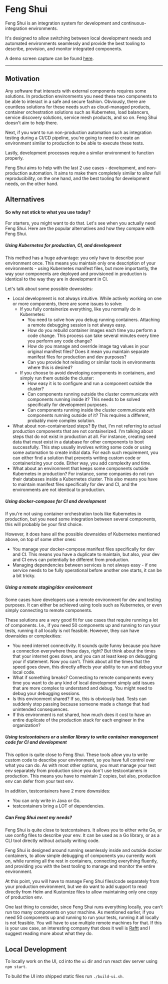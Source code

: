 # Feng Shui

Feng Shui is an integration system for development and continuous-integration environments.

It's designed to allow switching between local development needs and automated environments seamlessly
and provide the best tooling to describe, provision, and monitor integrated components.

A demo screen capture can be found [here](/demo.mov).

---

## Motivation

Any software that interacts with external components requires some solutions. In production environments you need
these two components to be able to interact in a safe and secure fashion. Obviously, there are countless solutions
for these needs such as cloud-managed products, container orchestration solutions such as Kubernetes, load balancers,
service discovery solutions, service mesh products, and so on. Feng Shui doesn't aim to help there.

Next, if you want to run non-production automation such as integration testing during a CI/CD pipeline, you're going
to need to create an environment similar to production to be able to execute these tests.

Lastly, development processes require a similar environment to function properly.

Feng Shui aims to help with the last 2 use cases - development, and non-production automation. It aims to make them
completely similar to allow full reproducibility, on the one hand, and the best tooling for development needs, on the
other hand.

## Alternatives

#### So why not stick to what you use today?

For starters, you might want to do that. Let's see when you actually need Feng Shui.
Here are the popular alternatives and how they compare with Feng Shui.

##### Using Kubernetes for production, CI, and development

This method has a huge advantage: you only have to describe your environment once. This means you maintain only
one description of your environments - using Kubernetes manifest files, but more importantly, the way your components
are deployed and provisioned in production is identical to the way they are in development in CI.

Let's talk about some possible downsides:
* Local development is not always intuitive. While actively working on one or more components, there are some issues 
to solve:
  * If you fully containerize everything, like you normally do in Kubernetes:
    * You need to solve how you debug running containers. Attaching a remote debugging session is not always easy.
    * How do you rebuild container images each time you perform a code change. This process can take several minutes
every time you perform any code change?
    * How do you manage and override image tag values in your original manifest files? Does it mean you maintain
separate manifest files for production and dev purposes?
    * Can you provide hot reloading or similar tools in environments where this is desired?
  * If you choose to avoid developing components in containers, and simply run them outside the cluster:
    * How easy it is to configure and run a component outside the cluster?
    * Can components running outside the cluster communicate with components running inside it? This needs to be solved
specifically for development purposes.
    * Can components running inside the cluster communicate with components running outside of it? This requires
a different, probably more complex solution.
* What about non-containerized steps? By that, I'm not referring to actual production components that are not
containerized. I'm talking about steps that do not exist in production at all. For instance, creating seed data
that must exist in a database for other components to boot successfully. This step usually involves writing some code
or using some automation to create initial data. For each such requirement, you can either find a solution
that prevents writing custom code or containerizing your code. Either way, you add complexity and time.
* What about an environment that keeps some components outside Kubernetes in production? For instance, some companies
do not run their databases inside a Kubernetes cluster. This also means you have to maintain manifest files
specifically for dev and CI, and the environments are not identical to production.

##### Using docker-compose for CI and development

If you're not using container orchestration tools like Kubernetes in production, but you need some integration
between several components, this will probably be your first choice.

However, it does have all the possible downsides of Kubernetes mentioned above, on top of some other ones:
* You manage your docker-compose manifest files specifically for dev and CI. This means you have a duplicate to
maintain, but also, your dev and CI envs can potentially be different from production.
* Managing dependencies between services is not always easy - if one service needs to be fully operational before
another one starts, it can be a bit tricky.

##### Using a remote staging/dev environment

Some cases have developers use a remote environment for dev and testing purposes.
It can either be achieved using tools such as Kubernetes, or even simply connecting to remote components.

These solutions are a very good fit for use cases that require running a lot of components. I.e., if you need 50
components up and running to run your tests, running it all locally is not feasible.
However, they can have downsides or complexities:
* You need internet connectivity. It sounds quite funny because you have a connection everywhere these days, right?
But think about the times that your internet goes down, and you can at least keep on debugging your if statement.
Now you can't. Think about all the times that the speed goes down, this directly affects your ability to run and debug
your local code.
* What if something breaks? Connecting to remote components every time you want to do any kind of local development
simply add issues that are more complex to understand and debug. You might need to debug your debugging sessions.
* Is this environment shared? If so, this is obviously bad. Tests can suddenly stop passing because someone made
a change that had unintended consequences.
* If this environment is not shared, how much does it cost to have an entire duplicate of the production stack for each
engineer in the organization?

##### Using testcontainers or a similar library to write container management code for CI and development

This option is quite close to Feng Shui. These tools allow you to write custom code to describe your environment,
so you have full control over what you can do. As with most other options, you must manage your test env separately from
production since you don't use testcontainers in production. This means you have to maintain 2 copies, but also,
production env can defer from your test env.

In addition, testcontainers have 2 more downsides:
* You can only write in Java or Go.
* testcontainers bring a LOT of dependencies.

##### Can Feng Shui meet my needs?

Feng Shui is quite close to testcontainers. It allows you to either write Go, or use config files to describe your env.
It can be used as a Go library, or as a CLI tool directly without actually writing code.

Feng Shui is designed around running seamlessly inside and outside docker containers, to allow simple debugging of
components you currently work on, while running all the rest in containers, connecting everything fluently, and
providing you with the best tooling to manage and monitor the entire environment.

At this point, you will have to manage Feng Shui files/code separately from your production environment, but we do want
to add support to read directly from Helm and Kustomize files to allow maintaining only one copy of production env.

One last thing to consider, since Feng Shui runs everything locally, you can't run too many components on your machine.
As mentioned earlier, if you need 50 components up and running to run your tests, running it all locally is not
feasible. You will have to use multiple remote machines for that. If this is your use case, an interesting company
that does it well is [Raftt](https://www.raftt.io/) and I suggest reading more about what they do.

## Local Development

To locally work on the UI, cd into the `ui` dir and run react dev server using `npm start`.

To build the UI into shipped static files run `./build-ui.sh`.
